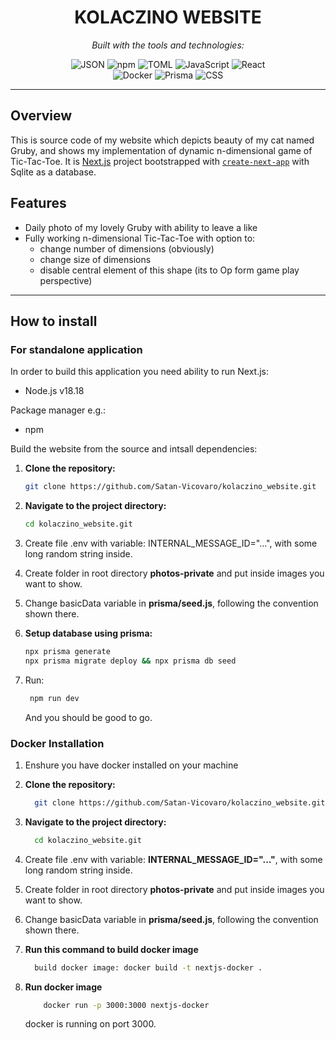 <div id="top">

<!-- HEADER STYLE: CLASSIC -->
<div align="center">

<!--<img src="readmeai/assets/logos/purple.svg" width="30%" style="position: relative; top: 0; right: 0;" alt="Project Logo"/> -->

# KOLACZINO WEBSITE

<em></em>

<!-- BADGES -->
<em>Built with the tools and technologies:</em>

<img src="https://img.shields.io/badge/JSON-000000.svg?style=default&logo=JSON&logoColor=white" alt="JSON">
<img src="https://img.shields.io/badge/npm-CB3837.svg?style=default&logo=npm&logoColor=white" alt="npm">
<img src="https://img.shields.io/badge/TOML-9C4121.svg?style=default&logo=TOML&logoColor=white" alt="TOML">
<img src="https://img.shields.io/badge/JavaScript-F7DF1E.svg?style=default&logo=JavaScript&logoColor=black" alt="JavaScript">
<img src="https://img.shields.io/badge/React-61DAFB.svg?style=default&logo=React&logoColor=black" alt="React">
<br>
<img src="https://img.shields.io/badge/Docker-2496ED.svg?style=default&logo=Docker&logoColor=white" alt="Docker">
<img src="https://img.shields.io/badge/Prisma-2D3748.svg?style=default&logo=Prisma&logoColor=white" alt="Prisma">
<img src="https://img.shields.io/badge/CSS-663399.svg?style=default&logo=CSS&logoColor=white" alt="CSS">
<br>
</div>

---

## Overview
This is source code of my website which depicts beauty of my cat named Gruby, and shows my implementation of dynamic n-dimensional game of Tic-Tac-Toe. It is [Next.js](https://nextjs.org) project bootstrapped with [`create-next-app`](https://github.com/vercel/next.js/tree/canary/packages/create-next-app) with Sqlite as a database. 

## Features
- Daily photo of my lovely Gruby with ability to leave a like
- Fully working n-dimensional Tic-Tac-Toe with option to:
    - change number of dimensions (obviously)
    - change size of dimensions
    - disable central element of this shape (its to Op form game play perspective)
---

## How to install

### For standalone application 
In order to build this application you need ability to run Next.js:
- Node.js v18.18

Package manager e.g.:
- npm

Build the website from the source and intsall dependencies:

1. **Clone the repository:**

    ```sh
    git clone https://github.com/Satan-Vicovaro/kolaczino_website.git
    ```

2. **Navigate to the project directory:**

    ```sh
    cd kolaczino_website.git
    ```

3. Create file .env with variable: INTERNAL_MESSAGE_ID="...", with some long random string inside.
4. Create folder in root directory **photos-private** and put inside images you want to show.
5. Change basicData variable in **prisma/seed.js**, following the convention shown there.
6. **Setup database using prisma:**
    ```sh
    npx prisma generate
    npx prisma migrate deploy && npx prisma db seed
     ```
7. Run:
   ```sh
    npm run dev
    ```
   And you should be good to go.

### Docker Installation
1. Enshure you have docker installed on your machine
2. **Clone the repository:**
    ```sh
      git clone https://github.com/Satan-Vicovaro/kolaczino_website.git
    ```
    
3. **Navigate to the project directory:**

    ```sh
      cd kolaczino_website.git
    ```

4. Create file .env with variable: **INTERNAL_MESSAGE_ID="..."**, with some long random string inside.
5. Create folder in root directory **photos-private** and put inside images you want to show.
6. Change basicData variable in **prisma/seed.js**, following the convention shown there.
7. **Run this command to build docker image**
     ```sh
       build docker image: docker build -t nextjs-docker .
     ```
9. **Run docker image**
     ```sh
         docker run -p 3000:3000 nextjs-docker
     ```
     docker is running on port 3000.
   

